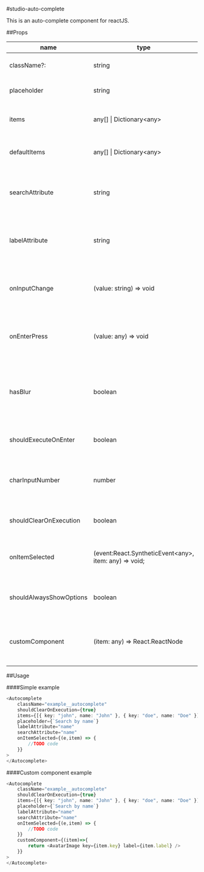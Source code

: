 #studio-auto-complete

This is an auto-complete component for reactJS.

##Props

| name | type | description  |
| ------------- |-------------| -----|
| className?:| string | Class name of the component |
| placeholder | string | Placeholder for the input |
| items | any[] \| Dictionary\<any\> |Items to be shown in the dropdowns|
| defaultItems | any[] \| Dictionary\<any\> |Items to be shown in the dropdowns|
| searchAttribute | string |This is a value of the attribute the data will be filtered by |
| labelAttribute | string | This is a value of the attribute the data shown in the list |
| onInputChange | (value: string) => void |A function called when a change on input is triggered |
| onEnterPress | (value: any) => void |A function which is trigered when enter button is clicked |
| hasBlur | boolean |True if the component should hide dropdown when clicked somewhere else |
| shouldExecuteOnEnter | boolean |OnClick execute the on enter function |
| charInputNumber | number |number of characters to input in order to show the dropdown |
| shouldClearOnExecution | boolean |if input should clear on execution |
| onItemSelected | (event:React.SyntheticEvent\<any\>, item: any) => void; |Function to be called when an item is selected  |either with mouse click or keyboad enter |
| shouldAlwaysShowOptions | boolean |true if the options should always be visible |
| customComponent | (item: any) => React.ReactNode |function that returns a custom component as a list item |


##Usage

####Simple example

```typescript
<Autocomplete
    className="example__autocomplete"
    shouldClearOnExecution={true}
    items={[{ key: "john", name: "John" }, { key: "doe", name: "Doe" }]}
    placeholder={`Search by name`}
    labelAttribute="name"
    searchAttribute="name"
    onItemSelected={(e,item) => {
        //TODO code
    }}
>
</Autocomplete>
```



####Custom component example

```typescript
<Autocomplete
    className="example__autocomplete"
    shouldClearOnExecution={true}
    items={[{ key: "john", name: "John" }, { key: "doe", name: "Doe" }]}
    placeholder={`Search by name`}
    labelAttribute="name"
    searchAttribute="name"
    onItemSelected={(e,item) => {
        //TODO code
    }}
    customComponent={(item)=>{
        return <AvatarImage key={item.key} label={item.label} />
    }}
>
</Autocomplete>
```